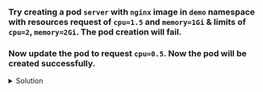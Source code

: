 ### Try creating a pod `server` with `nginx` image in `demo` namespace with resources request of `cpu=1.5` and `memory=1Gi` & limits of `cpu=2`, `memory=2Gi`. The pod creation will fail.
### Now update the pod to request `cpu=0.5`. Now the pod will be created successfully. 

<details><summary>Solution</summary>
<p>

```bash
# create the server pod
k run server --image=nginx -n demo --dry-run=client -o yaml > pod.yaml

# update resources request and limits in the pod
apiVersion: v1
kind: ResourceQuota
metadata:
  name: demo-quota
  namespace: demo
spec:
  hard:
    requests.cpu: "1.5" # update it to 0.5 in second attempt
    requests.memory: 1Gi
    limits.cpu: "2"
    limits.memory: 2Gi

# create the pod
k create -f pod.yaml
```

</p>
</details>
